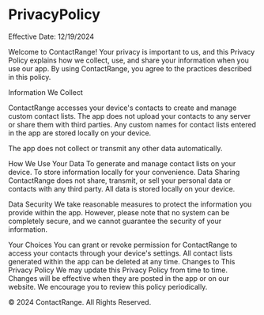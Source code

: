 # PrivacyPolicy
Effective Date: 12/19/2024

Welcome to ContactRange! Your privacy is important to us, and this Privacy Policy explains how we collect, use, and share your information when you use our app. By using ContactRange, you agree to the practices described in this policy.

Information We Collect

ContactRange accesses your device's contacts to create and manage custom contact lists. The app does not upload your contacts to any server or share them with third parties.
Any custom names for contact lists entered in the app are stored locally on your device.

The app does not collect or transmit any other data automatically.

How We Use Your Data
To generate and manage contact lists on your device.
To store information locally for your convenience.
Data Sharing
ContactRange does not share, transmit, or sell your personal data or contacts with any third party. All data is stored locally on your device.

Data Security
We take reasonable measures to protect the information you provide within the app. However, please note that no system can be completely secure, and we cannot guarantee the security of your information.

Your Choices
You can grant or revoke permission for ContactRange to access your contacts through your device's settings.
All contact lists generated within the app can be deleted at any time.
Changes to This Privacy Policy
We may update this Privacy Policy from time to time. Changes will be effective when they are posted in the app or on our website. We encourage you to review this policy periodically.


© 2024 ContactRange. All Rights Reserved.
